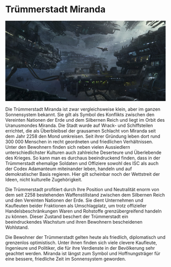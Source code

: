 # Trümmerstadt Miranda

<img src="/books/basic-rules/appendix-character-origin/miranda/miranda.png" alt="Trümmerstadt Miranda, 2280">

Die Trümmerstadt Miranda ist zwar vergleichsweise klein, aber im ganzen Sonnensystem bekannt. Sie gilt als Symbol des Konflikts zwischen den Vereinten Nationen der Erde und dem Silbernen Reich und liegt im Orbit des Uranusmondes Miranda. Die Stadt wurde auf Wrack- und Schiffsteilen errichtet, die als Überbleibsel der grausamen Schlacht von Miranda seit dem Jahr 2258 den Mond umkreisen. Seit ihrer Gründung leben dort rund 300 000 Menschen in recht geordneten und friedlichen Verhältnissen. Unter den Bewohnern finden sich neben vielen Aussiedlern unterschiedlichster Kulturen auch zahlreiche Deserteure und Überlebende des Krieges. So kann man es durchaus beeindruckend finden, dass in der Trümmerstadt ehemalige Soldaten und Offiziere sowohl des ISC als auch der Codex Adamanteum miteinander leben, handeln und auf demokratischer Basis regieren. Hier gilt scheinbar noch der Wettstreit der Ideen, nicht kulturelle Zugehörigkeit.

Die Trümmerstadt profitiert durch Ihre Position und Neutralität enorm von dem seit 2258 bestehenden Waffenstillstand zwischen dem Silbernen Reich und den Vereinten Nationen der Erde. Sie dient Unternehmen und Kaufleuten beider Fraktionen als Umschlagplatz, um trotz offizieller Handelsbeschränkungen Waren und Rohstoffe grenzübergreifend handeln zu können. Dieser Zustand beschert der Trümmerstadt ein beeindruckendes Wachstum und ihren Bewohnern bescheidenen Wohlstand.

Die Bewohner der Trümmerstadt gelten heute als friedlich, diplomatisch und grenzenlos optimistisch. Unter ihnen finden sich viele clevere Kaufleute, Ingenieure und Politiker, die für ihre Verdienste in der Bevölkerung sehr geachtet werden. Miranda ist längst zum Symbol und Hoffnungsträger für eine bessere, friedliche Zeit im Sonnensystem geworden.
